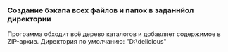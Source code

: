 ### Создание бэкапа всех файлов и папок в заданнйол директории

Программа обходит всё дерево каталогов и добавляет содержимое в ZIP-архив.
Директория по умолчанию: "D:\\delicious"